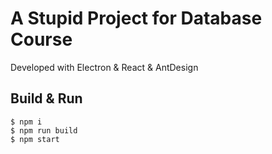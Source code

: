 # A Stupid Project for Database Course

Developed with Electron & React & AntDesign

## Build & Run

```shell
$ npm i
$ npm run build
$ npm start
```